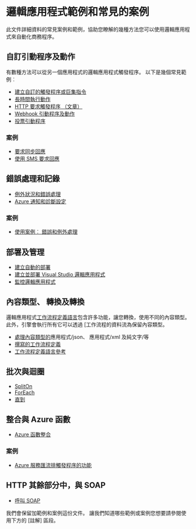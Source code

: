 <properties
   pageTitle="邏輯應用程式範例和案例 |Microsoft Azure"
   description="請參閱常見的邏輯應用程式範例，並瞭解如何實作常見的案例"
   services="logic-apps"
   documentationCenter=".net,nodejs,java"
   authors="jeffhollan"
   manager="erikre"
   editor=""/>

<tags
   ms.service="logic-apps"
   ms.devlang="multiple"
   ms.topic="article"
   ms.tgt_pltfrm="na"
   ms.workload="integration"
   ms.date="10/18/2016"
   ms.author="jehollan"/>

# <a name="logic-apps-examples-and-common-scenarios"></a>邏輯應用程式範例和常見的案例

此文件詳細資料的常見案例和範例，協助您瞭解的幾種方法您可以使用邏輯應用程式來自動化商務程序。 

## <a name="custom-triggers-and-actions"></a>自訂引動程序及動作

有數種方法可以從另一個應用程式的邏輯應用程式觸發程序。 以下是幾個常見範例︰

- [建立自訂的觸發程序或巨集指令](app-service-logic-create-api-app.md)
- [長時間執行動作](app-service-logic-create-api-app.md)
- [HTTP 要求觸發程序 （文章）](app-service-logic-http-endpoint.md)
- [Webhook 引動程序及動作](app-service-logic-create-api-app.md)
- [投票引動程序](app-service-logic-create-api-app.md)

### <a name="scenarios"></a>案例

- [要求同步回應](app-service-logic-http-endpoint.md)
- [使用 SMS 要求回應](https://channel9.msdn.com/Blogs/Windows-Azure/Azure-Logic-Apps-Walkthrough-Webhook-Functions-and-an-SMS-Bot)

## <a name="error-handling-and-logging"></a>錯誤處理和記錄

- [例外狀況和錯誤處理](app-service-logic-exception-handling.md)
- [Azure 通知和診斷設定](app-service-logic-monitor-your-logic-apps.md)

### <a name="scenarios"></a>案例

- [使用案例︰ 錯誤和例外處理](app-service-logic-scenario-error-and-exception-handling.md)

## <a name="deploying-and-managing"></a>部署及管理

- [建立自動的部署](app-service-logic-create-deploy-template.md)
- [建立並部署 Visual Studio 邏輯應用程式](app-service-logic-deploy-from-vs.md)
- [監控邏輯應用程式](app-service-logic-monitor-your-logic-apps.md)

## <a name="content-types-conversions-and-transformations"></a>內容類型、 轉換及轉換

邏輯應用程式[工作流程定義語言](http://aka.ms/logicappsdocs)包含許多功能，讓您轉換，使用不同的內容類型。  此外，引擎會執行所有它可以透過 [工作流程的資料流為保留內容類型。

- [處理內容類型的](app-service-logic-content-type.md)應用程式/json、 應用程式/xml 及純文字/等
- [撰寫的工作流程定義](app-service-logic-author-definitions.md)
- [工作流程定義語言參考](http://aka.ms/logicappsdocs)

## <a name="batches-and-looping"></a>批次與迴圈

- [SplitOn](app-service-logic-loops-and-scopes.md)
- [ForEach](app-service-logic-loops-and-scopes.md)
- [直到](app-service-logic-loops-and-scopes.md)

## <a name="integrating-with-azure-functions"></a>整合與 Azure 函數

- [Azure 函數整合](app-service-logic-azure-functions.md)

### <a name="scenarios"></a>案例

- [Azure 服務匯流排觸發程序的功能](app-service-logic-scenario-function-sb-trigger.md)

## <a name="http-rest-and-soap"></a>HTTP 其餘部分中，與 SOAP

 - [呼叫 SOAP](https://blogs.msdn.microsoft.com/logicapps/2016/04/07/using-soap-services-with-logic-apps/)


我們會保留加範例和案例這份文件。 讓我們知道哪些範例或案例您想要請參閱使用下方的 [註解] 區段。